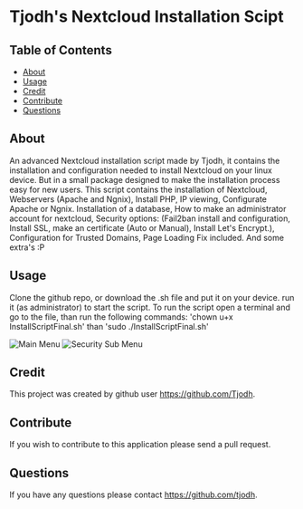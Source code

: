 # Tjodh's Nextcloud Installation Scipt
## Table of Contents

* [About](#About)
* [Usage](#Usage)
* [Credit](#Credit)
* [Contribute](#Contribute)
* [Questions](#Questions)

## About
An advanced Nextcloud installation script made by Tjodh, it contains the installation and configuration needed to install Nextcloud on your linux device.
But in a small package designed to make the installation process easy for new users. This script contains the installation of Nextcloud, Webservers (Apache and Ngnix), Install PHP, IP viewing, Configurate Apache or Ngnix. Installation of a database, How to make an administrator account for nextcloud, Security options: (Fail2ban install and configuration, Install SSL, make an certificate (Auto or Manual), Install Let's Encrypt.), Configuration for Trusted Domains, Page Loading Fix included. And some extra's :P


## Usage 
Clone the github repo, or download the .sh file and put it on your device. run it (as administrator) to start the script.
To run the script open a terminal and go to the file, than run the following commands: 'chown u+x InstallScriptFinal.sh' than 'sudo ./InstallScriptFinal.sh'

![Main Menu](https://raw.githubusercontent.com/Tjodh/Nextcloud-install-script/main/screenshot/Main%20Menu.png)
![Security Sub Menu](https://raw.githubusercontent.com/Tjodh/Nextcloud-install-script/main/screenshot/Security%20Menu.png)

## Credit
This project was created by github user https://github.com/Tjodh.


## Contribute 
If you wish to contribute to this application please send a pull request. 


## Questions
If you have any questions please contact https://github.com/tjodh.
